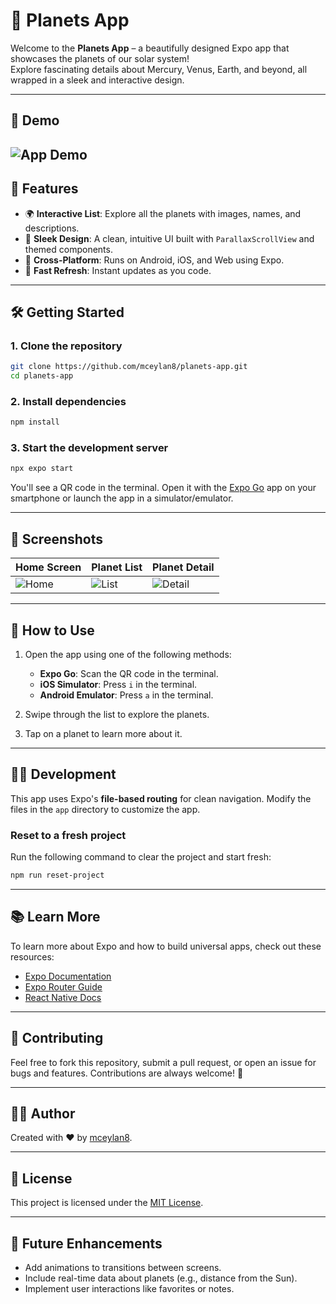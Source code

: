 # 🌌 Planets App

Welcome to the **Planets App** – a beautifully designed Expo app that showcases the planets of our solar system!  
Explore fascinating details about Mercury, Venus, Earth, and beyond, all wrapped in a sleek and interactive design.

---

## 🎥 Demo

![App Demo](https://via.placeholder.com/800x400?text=Insert+GIF+here)  
---

## 🚀 Features

- 🌍 **Interactive List**: Explore all the planets with images, names, and descriptions.
- 🌌 **Sleek Design**: A clean, intuitive UI built with `ParallaxScrollView` and themed components.
- 📱 **Cross-Platform**: Runs on Android, iOS, and Web using Expo.
- 🔄 **Fast Refresh**: Instant updates as you code.

---

## 🛠️ Getting Started

### 1. Clone the repository

```bash
git clone https://github.com/mceylan8/planets-app.git
cd planets-app
```

### 2. Install dependencies

```bash
npm install
```

### 3. Start the development server

```bash
npx expo start
```

You'll see a QR code in the terminal. Open it with the [Expo Go](https://expo.dev/client) app on your smartphone or launch the app in a simulator/emulator.

---

## 📸 Screenshots

| Home Screen | Planet List | Planet Detail |
|-------------|-------------|---------------|
| ![Home](https://via.placeholder.com/200x400?text=Home+Screen) | ![List](https://via.placeholder.com/200x400?text=Planet+List) | ![Detail](https://via.placeholder.com/200x400?text=Planet+Detail) |

---

## 🌟 How to Use

1. Open the app using one of the following methods:
   - **Expo Go**: Scan the QR code in the terminal.
   - **iOS Simulator**: Press `i` in the terminal.
   - **Android Emulator**: Press `a` in the terminal.

2. Swipe through the list to explore the planets.

3. Tap on a planet to learn more about it.

---

## 🧑‍💻 Development

This app uses Expo's **file-based routing** for clean navigation. Modify the files in the `app` directory to customize the app.

### Reset to a fresh project

Run the following command to clear the project and start fresh:

```bash
npm run reset-project
```

---

## 📚 Learn More

To learn more about Expo and how to build universal apps, check out these resources:

- [Expo Documentation](https://docs.expo.dev/)
- [Expo Router Guide](https://docs.expo.dev/router/introduction/)
- [React Native Docs](https://reactnative.dev/)

---

## 💌 Contributing

Feel free to fork this repository, submit a pull request, or open an issue for bugs and features. Contributions are always welcome! 🙌

---

## 👩‍🚀 Author

Created with ❤️ by [mceylan8](https://github.com/mceylan8).

---

## 🔗 License

This project is licensed under the [MIT License](LICENSE).

---

## 🚀 Future Enhancements

- Add animations to transitions between screens.
- Include real-time data about planets (e.g., distance from the Sun).
- Implement user interactions like favorites or notes.
